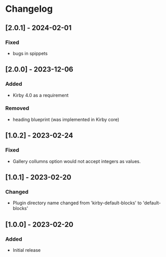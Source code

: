 # Changelog

## [2.0.1] - 2024-02-01
### Fixed
- bugs in spippets


## [2.0.0] - 2023-12-06
### Added
- Kirby 4.0 as a requirement

### Removed
- heading blueprint (was implemented in Kirby core)


## [1.0.2] - 2023-02-24
### Fixed
- Gallery collumns option would not accept integers as values.


## [1.0.1] - 2023-02-20
### Changed
- Plugin directory name changed from 'kirby-default-blocks' to 'default-blocks'


## [1.0.0] - 2023-02-20
### Added
- Initial release
